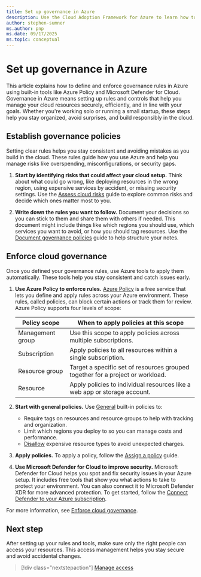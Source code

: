 ```yaml
---
title: Set up governance in Azure
description: Use the Cloud Adoption Framework for Azure to learn how to govern your Azure environment.
author: stephen-sumner
ms.author: pnp
ms.date: 09/17/2025
ms.topic: conceptual
---
```


# Set up governance in Azure

This article explains how to define and enforce governance rules in Azure using built-in tools like Azure Policy and Microsoft Defender for Cloud. Governance in Azure means setting up rules and controls that help you manage your cloud resources securely, efficiently, and in line with your goals. Whether you're working solo or running a small startup, these steps help you stay organized, avoid surprises, and build responsibly in the cloud.

## Establish governance policies

Setting clear rules helps you stay consistent and avoiding mistakes as you build in the cloud. These rules guide how you use Azure and help you manage risks like overspending, misconfigurations, or security gaps.

1. **Start by identifying risks that could affect your cloud setup.** Think about what could go wrong, like deploying resources in the wrong region, using expensive services by accident, or missing security settings. Use the [Assess cloud risks](/azure/cloud-adoption-framework/govern/assess-cloud-risks) guide to explore common risks and decide which ones matter most to you.

2. **Write down the rules you want to follow.** Document your decisions so you can stick to them and share them with others if needed. This document might include things like which regions you should use, which services you want to avoid, or how you should tag resources. Use the [Document governance policies](/azure/cloud-adoption-framework/govern/document-cloud-governance-policies) guide to help structure your notes.

## Enforce cloud governance

Once you defined your governance rules, use Azure tools to apply them automatically. These tools help you stay consistent and catch issues early.

1. **Use Azure Policy to enforce rules.** [Azure Policy](https://review.learn.microsoft.com/en-us/azure/governance/policy/overview?branch=main) is a free service that lets you define and apply rules across your Azure environment. These rules, called policies, can block certain actions or track them for review. Azure Policy supports four levels of scope:

    | Policy scope | When to apply policies at this scope |
    | --- | --- |
    | Management group | Use this scope to apply policies across multiple subscriptions. |
    | Subscription | Apply policies to all resources within a single subscription. |
    | Resource group | Target a specific set of resources grouped together for a project or workload. |
    | Resource | Apply policies to individual resources like a web app or storage account. |

2. **Start with general policies.** Use [General](/azure/governance/policy/samples/built-in-policies?context=%2Fazure%2Fgovernance%2Fpolicy%2Fcontext%2Fpolicy-context#general) built-in policies to:

    - Require tags on resources and resource groups to help with tracking and organization.
    - Limit which regions you deploy to so you can manage costs and performance.
    - [Disallow](/azure/governance/policy/tutorials/disallowed-resources) expensive resource types to avoid unexpected charges.

3. **Apply policies.** To apply a policy, follow the [Assign a policy](/azure/governance/policy/assign-policy-portal) guide.

4. **Use Microsoft Defender for Cloud to improve security.** Microsoft Defender for Cloud helps you spot and fix security issues in your Azure setup. It includes free tools that show you what actions to take to protect your environment. You can also connect it to Microsoft Defender XDR for more advanced protection. To get started, follow the [Connect Defender to your Azure subscription](/azure/defender-for-cloud/connect-azure-subscription).

For more information, see [Enforce cloud governance](/azure/cloud-adoption-framework/govern/enforce-cloud-governance-policies).

## Next step

After setting up your rules and tools, make sure only the right people can access your resources. This access management helps you stay secure and avoid accidental changes.

> [!div class="nextstepaction"]
> [Manage access](./manage-access.md)
